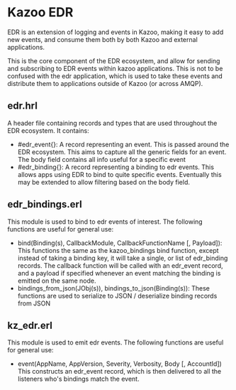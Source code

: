 # Kazoo EDR

EDR is an extension of logging and events in Kazoo, making it easy to add new events, and consume
them both by both Kazoo and external applications.

This is the core component of the EDR ecosystem, and allow for sending and subscribing to EDR events
within kazoo applications. This is not to be confused with the edr application, which is used to
take these events and distribute them to applications outside of Kazoo (or across AMQP).

## edr.hrl

A header file containing records and types that are used throughout the EDR ecosystem. It
contains:
  - #edr_event{}:
    A record representing an event. This is passed around the EDR ecosystem. This aims to capture
    all the generic fields for an event. The body field contains all info useful for a specific
    event
  - #edr_binding{}:
    A record representing a binding to edr events. This allows apps using EDR to bind to quite
    specific events. Eventually this may be extended to allow filtering based on the body field.


## edr_bindings.erl

This module is used to bind to edr events of interest. The following functions are useful for
general use:
  - bind(Binding(s), CallbackModule, CallbackFunctionName [, Payload]):
    This functions the same as the kazoo_bindings bind function, except instead of taking a binding
    key, it will take a single, or list of edr_binding records. The callback function will be
    called with an edr_event record, and a payload if specified whenever an event matching the
    binding is emitted on the same node.
  - bindings_from_json(JObj(s)), bindings_to_json(Binding(s)):
    These functions are used to serialize to JSON / deserialize binding records from JSON


## kz_edr.erl

This module is used to emit edr events. The following functions are useful for general use:
  - event(AppName, AppVersion, Severity, Verbosity, Body [, AccountId])
    This constructs an edr_event record, which is then delivered to all the listeners who's bindings
    match the event.
